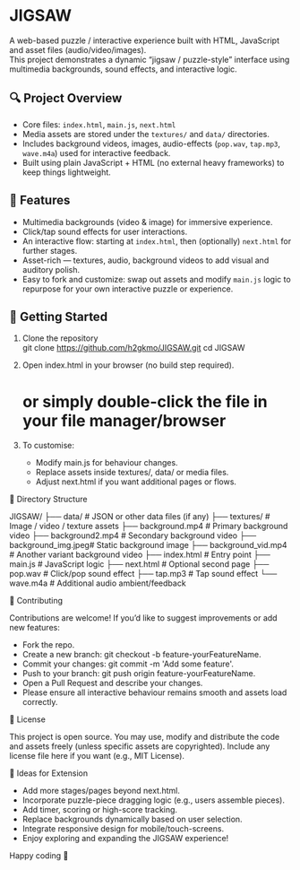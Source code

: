# JIGSAW

A web-based puzzle / interactive experience built with HTML, JavaScript and asset files (audio/video/images).  
This project demonstrates a dynamic “jigsaw / puzzle-style” interface using multimedia backgrounds, sound effects, and interactive logic.

## 🔍 Project Overview

- Core files: `index.html`, `main.js`, `next.html`  
- Media assets are stored under the `textures/` and `data/` directories.  
- Includes background videos, images, audio-effects (`pop.wav`, `tap.mp3`, `wave.m4a`) used for interactive feedback.  
- Built using plain JavaScript + HTML (no external heavy frameworks) to keep things lightweight.

## 🎯 Features

- Multimedia backgrounds (video & image) for immersive experience.  
- Click/tap sound effects for user interactions.  
- An interactive flow: starting at `index.html`, then (optionally) `next.html` for further stages.  
- Asset-rich — textures, audio, background videos to add visual and auditory polish.  
- Easy to fork and customize: swap out assets and modify `main.js` logic to repurpose for your own interactive puzzle or experience.

## 🧪 Getting Started

1. Clone the repository  
   git clone https://github.com/h2gkmo/JIGSAW.git
   cd JIGSAW
 
2. Open index.html in your browser (no build step required).    
   # or simply double-click the file in your file manager/browser
   
3. To customise:
    - Modify main.js for behaviour changes.
    - Replace assets inside textures/, data/ or media files.
    - Adjust next.html if you want additional pages or flows.

🧩 Directory Structure

JIGSAW/
├── data/              # JSON or other data files (if any)
├── textures/          # Image / video / texture assets
├── background.mp4     # Primary background video
├── background2.mp4    # Secondary background video
├── background_img.jpeg# Static background image
├── background_vid.mp4 # Another variant background video
├── index.html         # Entry point
├── main.js            # JavaScript logic
├── next.html          # Optional second page
├── pop.wav            # Click/pop sound effect
├── tap.mp3            # Tap sound effect
└── wave.m4a           # Additional audio ambient/feedback

🤝 Contributing

Contributions are welcome! If you’d like to suggest improvements or add new features:

- Fork the repo.
- Create a new branch: git checkout -b feature-yourFeatureName.
- Commit your changes: git commit -m 'Add some feature'.
- Push to your branch: git push origin feature-yourFeatureName.
- Open a Pull Request and describe your changes.
- Please ensure all interactive behaviour remains smooth and assets load correctly.

📄 License

This project is open source. You may use, modify and distribute the code and assets freely (unless specific assets are copyrighted).
Include any license file here if you want (e.g., MIT License).

🧠 Ideas for Extension

- Add more stages/pages beyond next.html.
- Incorporate puzzle-piece dragging logic (e.g., users assemble pieces).
- Add timer, scoring or high-score tracking.
- Replace backgrounds dynamically based on user selection.
- Integrate responsive design for mobile/touch-screens.
- Enjoy exploring and expanding the JIGSAW experience!
  
Happy coding 🚀
